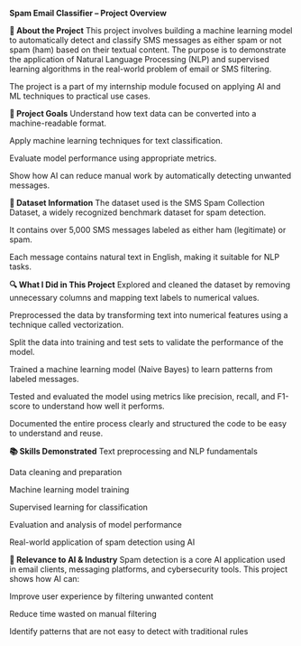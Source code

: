 **Spam Email Classifier – Project Overview**

**📝 About the Project**
This project involves building a machine learning model to automatically detect and classify SMS messages as either spam or not spam (ham) based on their textual content. The purpose is to demonstrate the application of Natural Language Processing (NLP) and supervised learning algorithms in the real-world problem of email or SMS filtering.

The project is a part of my internship module focused on applying AI and ML techniques to practical use cases.

**🎯 Project Goals**
Understand how text data can be converted into a machine-readable format.

Apply machine learning techniques for text classification.

Evaluate model performance using appropriate metrics.

Show how AI can reduce manual work by automatically detecting unwanted messages.

**📂 Dataset Information**
The dataset used is the SMS Spam Collection Dataset, a widely recognized benchmark dataset for spam detection.

It contains over 5,000 SMS messages labeled as either ham (legitimate) or spam.

Each message contains natural text in English, making it suitable for NLP tasks.

**🔍 What I Did in This Project**
Explored and cleaned the dataset by removing unnecessary columns and mapping text labels to numerical values.

Preprocessed the data by transforming text into numerical features using a technique called vectorization.

Split the data into training and test sets to validate the performance of the model.

Trained a machine learning model (Naive Bayes) to learn patterns from labeled messages.

Tested and evaluated the model using metrics like precision, recall, and F1-score to understand how well it performs.

Documented the entire process clearly and structured the code to be easy to understand and reuse.

**📚 Skills Demonstrated**
Text preprocessing and NLP fundamentals

Data cleaning and preparation

Machine learning model training

Supervised learning for classification

Evaluation and analysis of model performance

Real-world application of spam detection using AI

**🔗 Relevance to AI & Industry**
Spam detection is a core AI application used in email clients, messaging platforms, and cybersecurity tools. This project shows how AI can:

Improve user experience by filtering unwanted content

Reduce time wasted on manual filtering

Identify patterns that are not easy to detect with traditional rules
